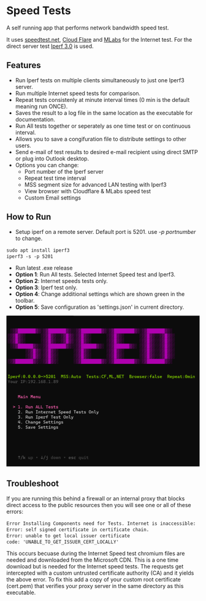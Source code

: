 # Speed Tests

A self running app that performs network bandwidth speed test.

It uses [speedtest.net](https://www.speedtest.net/), [Cloud Flare](https://speed.cloudflare.com/) and [MLabs](https://speed.measurementlab.net/#/) for the Internet test. For the direct server test [Iperf 3.0](https://iperf.fr/iperf-download.php) is used.

## Features
- Run Iperf tests on multiple clients simultaneously to just one Iperf3 server.
- Run multiple Internet speed tests for comparison.
- Repeat tests consistenly at minute interval times (0 min is the default meaning run ONCE).
- Saves the result to a log file in the same location as the executable for documentation.
- Run All tests together or seperately as one time test or on continuous interval.
- Allows you to save a congifuration file to distribute settings to other users.
- Send e-mail of test results to desired e-mail recipient using direct SMTP or plug into Outlook desktop.
- Options you can change: 
    - Port number of the Iperf server
    - Repeat test time interval
    - MSS segment size for advanced LAN testing with Iperf3
    - View browser with Cloudflare & MLabs speed test
    - Custom Email settings

## How to Run
- Setup iperf on a remote server. Default port is 5201. use *-p portnumber* to change.
```
sudo apt install iperf3
iperf3 -s -p 5201
```

- Run latest .exe release
- **Option 1**: Run All tests. Selected Internet Speed test and Iperf3.
- **Option 2**: Internet speeds tests only.
- **Option 3**: Iperf test only.
- **Option 4**: Change additional settings which are shown green in the toolbar.
- **Option 5**: Save configuration as 'settings.json' in current directory.


![Menu](media/speed3.png)

## Troubleshoot

If you are running this behind a firewall or an internal proxy that blocks direct access to the public resources then you will see one or all of these errors:

```
Error Installing Components need for Tests. Internet is inaccessible:
Error: self signed certificate in certificate chain. 
Error: unable to get local issuer certificate
code: 'UNABLE_TO_GET_ISSUER_CERT_LOCALLY'
```

This occurs becuase during the Internet Speed test chromium files are needed and downloaded from the Microsoft CDN. This is a one time download but is needed for the Internet speed tests. The requests get intercepted with a custom untrusted certificate authority (CA) and it yields the above error. To fix this add a copy of your custom root certificate (cert.pem) that verifies your proxy server in the same directory as this executable.
